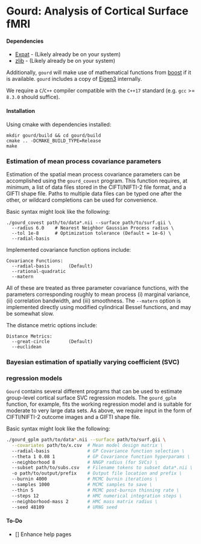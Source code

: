 
# Gourd: Analysis of Cortical Surface fMRI

#### Dependencies
 - [Expat](https://libexpat.github.io) - (Likely already be on your
   system) 
 - [zlib](https://www.zlib.net/) - (Likely already be on your system)
 
 
Additionally, `gourd` will  make use of mathematical functions from
[boost](https://www.boost.org/) if it is available. `gourd` includes a
copy of [Eigen3](http://eigen.tuxfamily.org/index.php?title=Main_Page)
internally. 

We require a `C`/`C++` compiler compatible with the `C++17`
standard (e.g. `gcc` >= `8.3.0` should suffice).


 
#### Installation
Using cmake with dependencies installed:
```
mkdir gourd/build && cd gourd/build
cmake .. -DCMAKE_BUILD_TYPE=Release
make
```



### Estimation of mean process covariance parameters
Estimation of the spatial mean process covariance parameters can be
accomplished using the `gourd_covest` program. This function requires,
at minimum, a list of data files stored in the CIFTI/NIFTI-2 file
format, and a GIFTI shape file. Paths to multiple data files can be
typed one after the other, or wildcard completions can be used for
convenience.

Basic syntax might look like the following:
```
./gourd_covest path/to/data*.nii --surface path/to/surf.gii \
  --radius 6.0    # Nearest Neighbor Gaussian Process radius \
  --tol 1e-8      # Optimization tolerance (Default = 1e-6) \
  --radial-basis
```


Implemented covariance function options include:
```
Covariance Functions:
  --radial-basis       (Default) 
  --rational-quadratic 
  --matern 
```
All of these are treated as three parameter covariance functions, with
the parameters corresponding roughly to mean process (i) marginal
variance, (ii) correlation bandwidth, and (iii) smoothness. The
`--matern` option is implemented directly using modified cylindrical
Bessel functions, and may be somewhat slow.

The distance metric options include:
```
Distance Metrics:
  --great-circle       (Default) 
  --euclidean 
```



### Bayesian estimation of spatially varying coefficient (SVC)
### regression models
`Gourd` contains several different programs that can be used to
estimate group-level cortical surface SVC regression models. The
`gourd_gplm` function, for example, fits the working regression model
and is suitable for moderate to very large data sets. As above, we
require input in the form of CIFTI/NIFTI-2 outcome images and a GIFTI
shape file.

Basic syntax might look like the following:
```bash
./gourd_gplm path/to/data*.nii --surface path/to/surf.gii \
  --covariates path/to/x.csv  # Mean model design matrix \
  --radial-basis              # GP Covariance function selection \
  --theta 1 0.08 1            # GP Covariance function hyperparams \
  --neighborhood 8            # NNGP radius (for SVCs) \
  --subset path/to/subs.csv   # Filename tokens to subset data*.nii \
  -o path/to/output/prefix    # Output file location and prefix \
  --burnin 4000               # MCMC burnin iterations \
  --samples 1000              # MCMC samples to save \
  --thin 5                    # MCMC post-burnin thinning rate \
  --steps 12                  # HMC numerical integration steps \
  --neighborhood-mass 2       # HMC mass matrix radius \
  --seed 48109                # URNG seed
```


#### To-Do
 - [] Enhance help pages
